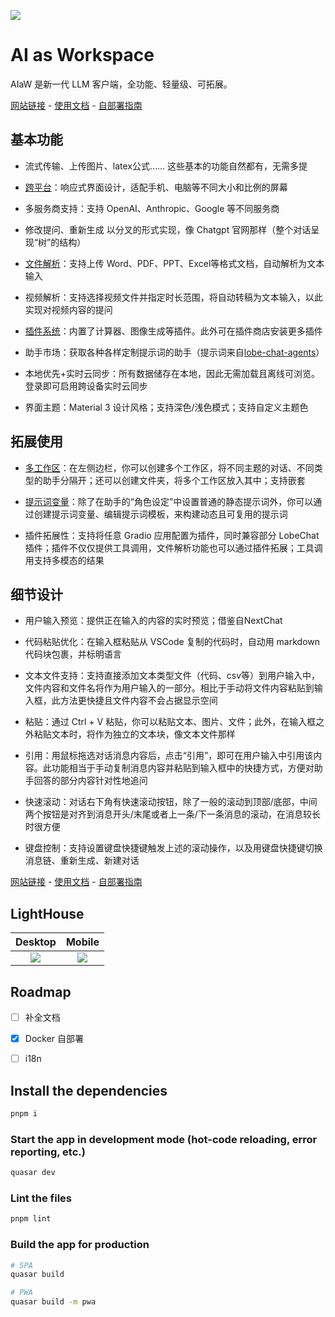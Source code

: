 ![](https://raw.githubusercontent.com/NitroRCr/AIaW/refs/heads/master/docs/public/combine.webp)

# AI as Workspace

AIaW 是新一代 LLM 客户端，全功能、轻量级、可拓展。

[网站链接](https://aiaw.app) - [使用文档](https://docs.aiaw.app/) - [自部署指南](https://docs.aiaw.app/self-host/)

## 基本功能

- 流式传输、上传图片、latex公式…… 这些基本的功能自然都有，无需多提

- [跨平台](https://docs.aiaw.app/usage/cross-platform.html)：响应式界面设计，适配手机、电脑等不同大小和比例的屏幕

- 多服务商支持：支持 OpenAI、Anthropic、Google 等不同服务商

- 修改提问、重新生成 以分叉的形式实现，像 Chatgpt 官网那样（整个对话呈现“树”的结构）

- [文件解析](https://docs.aiaw.app/usage/file-parse.html)：支持上传 Word、PDF、PPT、Excel等格式文档，自动解析为文本输入

- 视频解析：支持选择视频文件并指定时长范围，将自动转稿为文本输入，以此实现对视频内容的提问

- [插件系统](https://docs.aiaw.app/usage/plugins.html)：内置了计算器、图像生成等插件。此外可在插件商店安装更多插件

- 助手市场：获取各种各样定制提示词的助手（提示词来自[lobe-chat-agents](https://github.com/lobehub/lobe-chat-agents)）

- 本地优先+实时云同步：所有数据储存在本地，因此无需加载且离线可浏览。登录即可启用跨设备实时云同步

- 界面主题：Material 3 设计风格；支持深色/浅色模式；支持自定义主题色

## 拓展使用

- [多工作区](https://docs.aiaw.app/usage/workspaces.html)：在左侧边栏，你可以创建多个工作区，将不同主题的对话、不同类型的助手分隔开；还可以创建文件夹，将多个工作区放入其中；支持嵌套

- [提示词变量](https://docs.aiaw.app/usage/prompt-vars.html)：除了在助手的“角色设定”中设置普通的静态提示词外，你可以通过创建提示词变量、编辑提示词模板，来构建动态且可复用的提示词

- 插件拓展性：支持将任意 Gradio 应用配置为插件，同时兼容部分 LobeChat 插件；插件不仅仅提供工具调用，文件解析功能也可以通过插件拓展；工具调用支持多模态的结果

## 细节设计

- 用户输入预览：提供正在输入的内容的实时预览；借鉴自NextChat

- 代码粘贴优化：在输入框粘贴从 VSCode 复制的代码时，自动用 markdown 代码块包裹，并标明语言

- 文本文件支持：支持直接添加文本类型文件（代码、csv等）到用户输入中，文件内容和文件名将作为用户输入的一部分。相比于手动将文件内容粘贴到输入框，此方法更快捷且文件内容不会占据显示空间

- 粘贴：通过 Ctrl + V 粘贴，你可以粘贴文本、图片、文件；此外，在输入框之外粘贴文本时，将作为独立的文本块，像文本文件那样

- 引用：用鼠标拖选对话消息内容后，点击“引用”，即可在用户输入中引用该内容。此功能相当于手动复制消息内容并粘贴到输入框中的快捷方式，方便对助手回答的部分内容针对性地追问

- 快速滚动：对话右下角有快速滚动按钮，除了一般的滚动到顶部/底部，中间两个按钮是对齐到消息开头/末尾或者上一条/下一条消息的滚动，在消息较长时很方便

- 键盘控制：支持设置键盘快捷键触发上述的滚动操作，以及用键盘快捷键切换消息链、重新生成、新建对话

[网站链接](https://aiaw.app) - [使用文档](https://docs.aiaw.app/) - [自部署指南](https://docs.aiaw.app/self-host/)

## LightHouse

| Desktop | Mobile |
| :-----: | :----: |
| ![](https://raw.githubusercontent.com/NitroRCr/AIaW/refs/heads/master/docs/public/lighthouse_score_desktop.png) | ![](https://raw.githubusercontent.com/NitroRCr/AIaW/refs/heads/master/docs/public/lighthouse_score_desktop.png) |

## Roadmap

- [ ] 补全文档

- [x] Docker 自部署

- [ ] i18n

## Install the dependencies
```bash
pnpm i
```

### Start the app in development mode (hot-code reloading, error reporting, etc.)
```bash
quasar dev
```

### Lint the files
```bash
pnpm lint
```

### Build the app for production
```bash
# SPA
quasar build

# PWA
quasar build -m pwa
```
